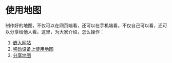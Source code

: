 # 使用地图
制作好的地图，不仅可以在网页端看，还可以在手机端看。不仅自己可以看，还可以分享给他人看。这里，为大家介绍，怎么操作：
1. [嵌入网站](http://help.dituwuyou.com/map-embed.html)
2. [移动设备上使用地图](http://help.dituwuyou.com/mobile.html)
3. [分享地图](http://help.dituwuyou.com/share-map.html)
